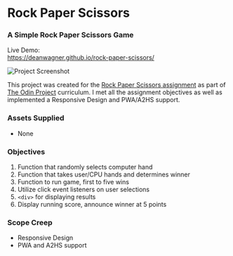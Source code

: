 # Rock Paper Scissors
### A Simple Rock Paper Scissors Game

Live Demo:  
https://deanwagner.github.io/rock-paper-scissors/

![Project Screenshot](https://deanwagner.github.io/rock-paper-scissors/img/rps-screenshot.png)

This project was created for the [Rock Paper Scissors assignment](https://www.theodinproject.com/paths/foundations/courses/foundations/lessons/rock-paper-scissors) as part of [The Odin Project](https://www.theodinproject.com) curriculum. I met all the assignment objectives as well as implemented a Responsive Design and PWA/A2HS support.

### Assets Supplied

* None

### Objectives

1. Function that randomly selects computer hand
2. Function that takes user/CPU hands and determines winner
3. Function to run game, first to five wins
4. Utilize click event listeners on user selections
5. `<div>` for displaying results
6. Display running score, announce winner at 5 points

### Scope Creep

* Responsive Design
* PWA and A2HS support
